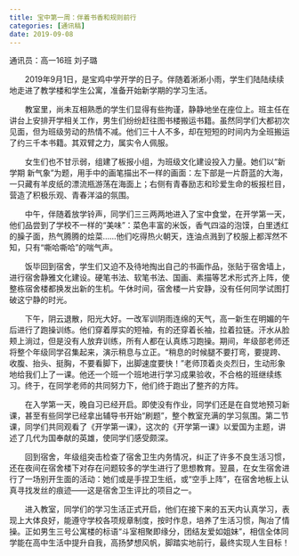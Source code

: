 ```yaml
---
title: 宝中第一周：伴着书香和规则前行
categories: [通讯稿]
date: 2019-09-08
---
```


通讯员：高一16班 刘子璐

　　2019年9月1日，是宝鸡中学开学的日子。伴随着淅淅小雨，学生们陆陆续续地走进了教学楼和学生公寓，准备开始新学期的学习生活。

　　教室里，尚未互相熟悉的学生们显得有些拘谨，静静地坐在座位上。班主任在讲台上安排开学相关工作，男生们纷纷赶往图书楼搬运书籍。虽然同学们大都初次见面，但为班级劳动的热情不减。他们三十人不多，却在短短的时间内为全班搬运了约三千本书籍。其双臂之力，属实令人佩服。

　　女生们也不甘示弱，组建了板报小组，为班级文化建设投入力量。她们以“新学期 新气象”为题，用手中的画笔描出不一样的画面：左下部是一片蔚蓝的大海，一只藏有羊皮纸的漂流瓶游荡在海面上；右侧有青春励志和珍爱生命的板报栏目，营造了积极乐观、青春洋溢的氛围。

　　中午，伴随着放学铃声，同学们三三两两地进入了宝中食堂，在开学第一天，他们品尝到了学校不一样的“美味”：菜色丰富的米饭，香气四溢的泡馍，白里透红的臊子面，热气腾腾的烩菜……他们吃得热火朝天，连油点溅到了校服上都浑然不知，只有“嘶哈嘶哈”的喘气声。

　　饭毕回到宿舍，学生们又迫不及待地掏出自己的书画作品，张贴于宿舍墙上，进行宿舍静雅文化建设。硬笔书法、软笔书法、国画、素描等艺术形式齐上阵，使整栋宿舍楼都换发出新的生机。午休时间，宿舍楼一片安静，没有任何同学试图打破这宁静的时光。

　　下午，阴云退散，阳光大好。一改军训阴雨连绵的天气，高一新生在明媚的午后进行了跑操训练。他们穿着厚实的短袖，有的还穿着长袖，拉着拉链。汗水从脸颊上淌过，但是没有人放弃训练，所有人都在认真练习跑操。期间，年级部老师还将整个年级同学召集起来，演示稍息与立正。“稍息的时候腿不要打弯，要提跨、收腹、抬头、挺胸，不要看脚下，出脚速度要快！”老师顶着炎炎烈日，生动形象地给我们上了一课。他还一个班一个班地进行学习成果验收，不合格的班继续练习。终于，在同学老师的共同努力下，他们终于跑出了整齐的方阵。

　　在入学第一天，晚自习已经开启。即使没有作业，同学们还是在自觉地预习新课，甚至有些同学已经拿出辅导书开始“刷题”，整个教室充满的学习氛围。第二节课，同学们共同观看了《开学第一课》，这次的《开学第一课》以爱国为主题，讲述了几代为国奉献的英雄，使同学们感受颇深。

　　回到宿舍，年级组突击检查了宿舍卫生内务情况，纠正了许多不良生活习惯，还在夜间在宿舍楼下对存在问题较多的学生进行了思想教育。翌晨，在女生宿舍进行了一场别开生面的活动：她们或是手捏卫生纸，或“空手上阵”，在宿舍地板上认真寻找发丝的痕迹——这是宿舍卫生评比的项目之一。

　　进入教室，同学们的学习生活正式开启，他们在接下来的五天内认真学习，表现上大体良好，能遵守学校各项规章制度，按时作息，培养了生活习惯，陶冶了情操。正如男生三号公寓楼的标语“斗室相聚即缘分，团结友爱如姐妹”，相信全体同学能在高中生活中提升自我，高扬梦想风帆，脚踏实地前行，最终实现人生目标！
